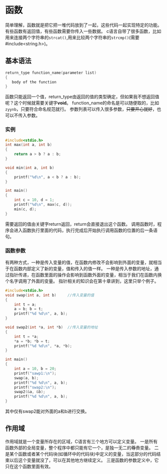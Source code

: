 # 函数

简单理解，函数就是把它把一堆代码放到了一起，这些代码一起实现特定的功能。有些函数有返回值，有些函数需要你传入一些数据。
c语言自带了很多函数，比如用来连接两个字符串的`strcat()`,用来比较两个字符串的`strcmp()`(需要#include<string.h>)。
## 基本语法
```c
return_type function_name(parameter list)
{
   body of the function
}
```
函数只能返回一个值，return_type由返回的值的类型确定，但如果我不想返回值呢？这个时候就需要关键字**void**。
function_name的命名是可以随便取的，比如`zyynb`，只要符合命名规范就行。
参数列表可以传入很多参数，~~只要开心就好~~，也可以不传入参数。

### 实例
```c
#include<stdio.h>
int max(int a, int b)
{
    return a > b ? a : b;
}

void min(int a, int b)
{
    printf("%d\n", a < b ? a : b);
}

int main()
{
    int c = 10, d = 1;
    printf("%d\n", max(c, d));
    min(c, d);
}
```
需要返回的值由关键字return返回，return会直接退出这个函数。
调用函数时，程序会进入函数执行里面的代码，执行完成后开始执行调用函数的位置的后一条语句。

### 函数参数
有两种方式，一种是传入变量的值，在函数内修改不会影响到外面的变量，就相当于在函数内部定义了新的变量，值和传入的值一样。
一种是传入参数的地址，通过指针传递，在函数里面的操作会影响到函数外面的变量，相当于我们在函数内换个名字调用了外面的变量。
指针相关的知识会在第十章讲到，这里只举个例子。
```c
#include<stdio.h>
void swap(int a, int b)     //传入变量的值
{
	int t = a;
	a = b; b = t;
	printf("%d %d\n", a, b);
}

void swap2(int *a, int *b)  //传入变量的地址
{
	int t = *a;
	*a = *b; *b = t;
	printf("%d %d\n", *a, *b);
}

int main()
{
	int a = 10, b = 20;
	printf("sawp1:\n");
	swap(a, b);
	printf("%d %d\n", a, b); 
	printf("swap2:\n");
	swap2(&a, &b);
	printf("%d %d\n", a, b);
}
```
其中仅有swap2能对外面的a和b进行交换。

## 作用域
作用域就是一个变量所存在的区域，C语言有三个地方可以定义变量。
一是所有函数外部的全局变量，整个程序中都只能有它一个，是独一无二的~~尊贵~~变量。
二是某个函数或者某个代码块(如循环中的代码块)中定义的变量，当这部分的代码结束以后这个变量就没了，可以在其他地方继续定义。
三是函数的参数定义中，它只在这个函数里面有效。
